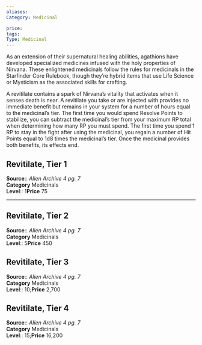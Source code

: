 ```yaml
---
aliases: 
Category: Medicinal

price:  
tags: 
Type: Medicinal
---
```

As an extension of their supernatural healing abilities, agathions have developed specialized medicines infused with the holy properties of Nirvana. These enlightened medicinals follow the rules for medicinals in the Starfinder Core Rulebook, though they’re hybrid items that use Life Science or Mysticism as the associated skills for crafting.

A revitilate contains a spark of Nirvana’s vitality that activates when it senses death is near. A revitilate you take or are injected with provides no immediate benefit but remains in your system for a number of hours equal to the medicinal’s tier. The first time you would spend Resolve Points to stabilize, you can subtract the medicinal’s tier from your maximum RP total when determining how many RP you must spend. The first time you spend 1 RP to stay in the fight after using the medicinal, you regain a number of Hit Points equal to 1d8 times the medicinal’s tier. Once the medicinal provides both benefits, its effects end.

## Revitilate, Tier 1

**Source**:: _Alien Archive 4 pg. 7_  
**Category** Medicinals  
**Level**:: 1**Price** 75

---

## Revitilate, Tier 2

**Source**:: _Alien Archive 4 pg. 7_  
**Category** Medicinals  
**Level**:: 5**Price** 450

## Revitilate, Tier 3

**Source**:: _Alien Archive 4 pg. 7_  
**Category** Medicinals  
**Level**:: 10;**Price** 2,700

## Revitilate, Tier 4

**Source**:: _Alien Archive 4 pg. 7_  
**Category** Medicinals  
**Level**:: 15;**Price** 16,200
